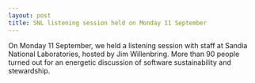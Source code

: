 ```yaml
---
layout: post
title: SNL listening session held on Monday 11 September
---
```


On Monday 11 September, we held a listening session with staff at Sandia National Laboratories, hosted by Jim Willenbring.  More than 90 people turned out for an energetic discussion of software sustainability and stewardship.
